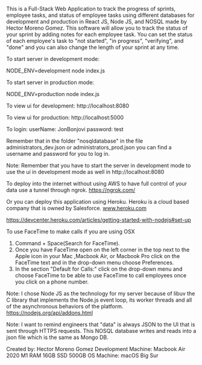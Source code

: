This is a Full-Stack Web Application to track the progress of sprints, employee tasks, and status of employee tasks using different databases for development and production in React JS, Node JS, and NOSQL made by Hector Moreno Gomez. This software will allow you to track the status of your sprint by adding notes for each employee task. You can set the status of each employee's task to "not started", "in progress", "verifying", and "done" and you can also change the length of your sprint at any time.

To start server in development mode:

NODE_ENV=development node index.js

To start server in production mode:

NODE_ENV=production node index.js

To view ui for development:
http://localhost:8080

To view ui for production:
http://localhost:5000

To login:
userName: JonBonjovi
password: test

Remember that in the folder "nosqldatabase" in the file administrators_dev.json or administrators_prod.json you can find a username and password for you to log in.

Note: Remember that you have to start the server in development mode to use the ui in development mode as well in
http://localhost:8080

To deploy into the internet without using AWS to have full control of your data use a tunnel through ngrok.
https://ngrok.com/

Or you can deploy this application using Heroku. Heroku is a cloud based company that is owned by Salesforce.
www.heroku.com

https://devcenter.heroku.com/articles/getting-started-with-nodejs#set-up

To use FaceTime to make calls if you are using OSX

1. Command + Space(Search for FaceTime).
2. Once you have FaceTime open on the left corner in the top next to the Apple icon in your Mac
   ,Macbook Air, or Macbook Pro click on the FaceTime text and in the drop-down menu choose Preferences.
3. In the section "Default for Calls:" click on the drop-down menu and choose FaceTime to be able to use
   FaceTime to call employees once you click on a phone number.

Note: I chose Node JS as the technology for my server because of libuv the C library that implements the Node.js event loop, its worker threads and all of the asynchronous behaviors of the platform.
https://nodejs.org/api/addons.html

Note: I want to remind engineers that "data" is always JSON to the UI that is sent through HTTPS requests. This NOSQL database writes and reads into a json file which is the same as Mongo DB.

Created by: Hector Moreno Gomez
Development Machine: Macbook Air 2020 M1 RAM 16GB SSD 500GB
OS Machine: macOS Big Sur
